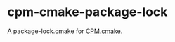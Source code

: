 # cpm-cmake-package-lock

A package-lock.cmake for [CPM.cmake](https://github.com/cpm-cmake/CPM.cmake).

